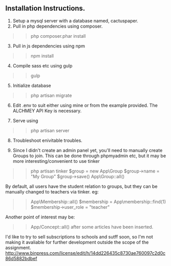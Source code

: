 ## Installation Instructions.

1) Setup a mysql server with a database named, cactuspaper.
2) Pull in php dependencies using composer.

>> php composer.phar install

3) Pull in js dependencies using npm

>> npm install


4) Compile sass etc using gulp

>> gulp

5) Initialize database

>> php artisan migrate

6) Edit .env to suit either using mine or from the example provided.
   The ALCHMEY API Key is necessary.


7) Serve using

>> php artisan server

8) Troubleshoot enivitable troubles.


9) Since I didn't create an admin panel yet, you'll need to manually create Groups to join.
This can be done through phpmyadmin etc, but it may be more interesting/convenient to use tinker

>> php artisan tinker
>> $group = new App\Group
>> $group->name = "My Group"
>> $group->save()
>> App\Group::all()

By default, all users have the student relation to groups, but they can be manually changed
to teachers via tinker.
eg:
>> App\Membership::all()
>> $membership = App\membership::find(1)
>> $membership->user_role = "teacher"

Another point of interest may be:
>> App/Concept::all()
after some articles have been inserted.


I'd like to try to sell subscriptions to schools and sutff soon, so I'm not making it avaliable
for further development outside the scope of the assignment.
http://www.binpress.com/license/edit/h/14dd226435c8730ae760097c2d0c86d5882bdbef
